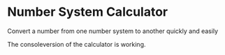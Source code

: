 # Number System Calculator

Convert a number from one number system to another quickly and easily

The consoleversion of the calculator is working.
